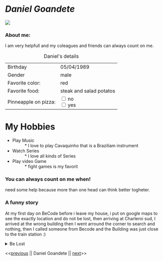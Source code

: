 # *Daniel Goandete*

![](https://media-exp1.licdn.com/dms/image/C4E03AQEN380_xm-APQ/profile-displayphoto-shrink_100_100/0/1579436251653?e=1614211200&v=beta&t=D_YZebaNW_EbXTfmxg7nyr82wtdNzYAaazFq6DNaa2Q)

### About me:
I am very helpfull and my coleagues and friends can always count on me.

<table>
  <caption>Daniel's details</caption>
  
  <tr>
    <td>Birthday</td>
    <td>05/04/1989</td>
  </tr>
  <tr>
    <td>Gender</td>
    <td>male</td>
  </tr>
  <tr>
    <td>Favorite color:</td>
    <td>red</td>
  </tr>
  <tr>
    <td>Favorite food:
</td>
    <td>steak and salad potatos</td>
  </tr>
  <tr>
    <td>Pinneapple on pizza:</td>
    <td>
  <input type="checkbox" id="IdoNot" name="no" value="Pinneapple">  
  <label for="vehicle1"> no</label><br>
  <input type="checkbox" id="iWant" name="yes" value="Pinneapple">
  <label for="vehicle2"> yes</label><br>
    </td>
  </tr>
</table>

# My Hobbies

<ul>
  <li>Play Music</li>
    <dd>* I love to play Cavaquinho that is a Braziliam instrument</dd>
  <li>Watch Series</li>
    <dd>* I love all kinds of Series</dd>
  <li>Play video Game</li>
    <dd>* fight games is my favorit</dd>
</ul>


### You can always count on me when!

need some help because more than one head can think better togheter.

### A funny story

At my first day on BeCode before i leave my house, i put on google maps to see the exactly location and do not be lost, then arriving at Charleroi sud, I arrived at the wrong building then I went arround the corner to search and nothing, then I called someone from Becode and the Building was just close to the train station :)

<details>
  <summary>Be Lost</summary>
  <p>after more or less 20 min I arrived late at BeCode</p>
</details>



<<[previous]( https://github.com/fredgaloppin/challenge-markdown/blob/main/index.md) || Daniel Goandete || [next](https://hanloi.github.io/markdown/)>>